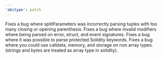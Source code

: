 ```yaml
---
'abitype': patch
---
```


Fixes a bug where splitParameters was incorrectly parsing tuples with too many closing or opening parenthesis.
Fixes a bug where invalid modifiers where being parsed on error, struct, and event signatures.
Fixes a bug where it was possible to parse protected Solidity keywords.
Fixes a bug where you could use calldata, memory, and storage on non array types. (strings and bytes are treated as array type in solidity).
